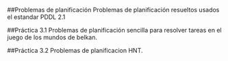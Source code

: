 ##Problemas de planificación
Problemas de planificación resueltos usados el estandar PDDL 2.1

##Práctica 3.1
Problemas de planificación sencilla para resolver tareas en el juego de los mundos de belkan.

##Práctica 3.2
Problemas de planificacion HNT.